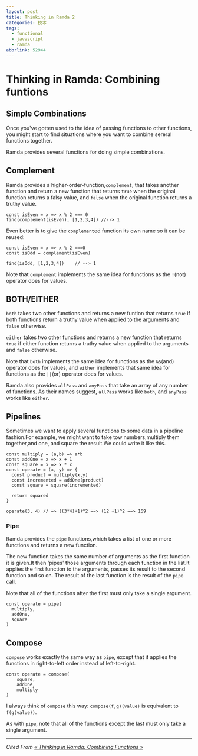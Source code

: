 ```yaml
---
layout: post
title: Thinking in Ramda 2
categories: 技术
tags:
  - functional
  - javascript
  - ramda
abbrlink: 52944
---
```

# Thinking in Ramda: Combining funtions

## Simple Combinations

Once you've gotten used to the idea of passing functions to other functions, you might start to find situations where you want to combine sereral functions together.

Ramda provides several functions for doing simple combinations.

##  Complement

Ramda provides a higher-order-function,`complement`, that takes another function and return a new function that returns `true` when the original function returns a falsy value, and `false` when the original function returns a truthy value.
<!-- more -->

```
const isEven = x => x % 2 === 0
find(complement(isEven), [1,2,3,4]) //--> 1
```

Even better is to give the `complement`ed function its own name so it can be reused:

```
const isEven = x => x % 2 ===0
const isOdd = complement(isEven)

find(isOdd, [1,2,3,4])    // --> 1
```

Note that  `complement` implements the same idea for functions as the `!`(not) operator does for values.

## BOTH/EITHER

`both` takes two other functions and returns a new funtion that returns `true` if both functions return a truthy value when applied to the arguments and  `false` otherwise.

`either` takes two other functions and returns a new function that returns `true` if either function returns a truthy value when applied to the arguments and  `false` otherwise.

Note that `both` implements the same idea for  functions as the `&&`(and) operator does for values, and `either` implements that same idea for functions as the `||`(or) operator does for values.

Ramda also provides  `allPass` and `anyPass` that take an array of any number of functions. As their names suggest, `allPass` works like `both`, and  `anyPass` works like `either`.

## Pipelines

Sometimes we want to apply several functions to some data in a pipeline fashion.For example, we might want to take tow numbers,multiply them together,and one, and square the result.We could write it like this.

```
const multiply = (a,b) => a*b   
const addOne = x => x + 1
const square = x => x * x
const operate = (x, y) => {
  const product = multiply(x,y)
  const incremented = addOne(product)
  const square = square(incremented)

  return squared
}

operate(3, 4) // => ((3*4)+1)^2 ==> (12 +1)^2 ==> 169
```

### Pipe

Ramda provides the `pipe` functions,which takes a list of one or more functions and returns a new function.

The new function takes the same number of arguments as the first function it is given.It then 'pipes' those arguments through each function in the list.It applies
the first function to the arguments, passes its result to the second function and so on. The result of the last function is the result of the `pipe` call.

Note that all of the functions after the first must only take a single argument.

```
const operate = pipe(
  multiply,
  addOne,
  square
)
```

## Compose

`compose` works exactly the same way as `pipe`, except that it applies the functions in right-to-left order instead of left-to-right.

```
const operate = compose(
    square,
    addOne,
    multiply
)
```

I always think of `compose` this way: `compose(f,g)(value)` is equivalent to `f(g(value))`.

As with `pipe`, note that all of the functions except the last must only take a single argument.

***

*Cited From [« Thinking in Ramda: Combining Functions »](http://randycoulman.com/blog/2016/05/31/thinking-in-ramda-combining-functions/)*
